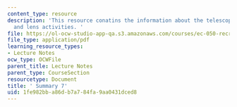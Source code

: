 ```yaml
---
content_type: resource
description: 'This resource conatins the information about the telescope, motion activities
  and lens activities. '
file: https://ol-ocw-studio-app-qa.s3.amazonaws.com/courses/ec-050-recreate-experiments-from-history-inform-the-future-from-the-past-galileo-january-iap-2010/1fe982bba86db7a784fa9aa0431dced8_MITEC_050IAP10_sum07.pdf
file_type: application/pdf
learning_resource_types:
- Lecture Notes
ocw_type: OCWFile
parent_title: Lecture Notes
parent_type: CourseSection
resourcetype: Document
title: ' Summary 7'
uid: 1fe982bb-a86d-b7a7-84fa-9aa0431dced8
---
```

